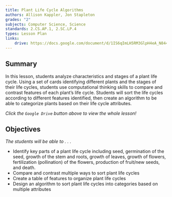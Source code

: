 ```yaml
---
title: Plant Life Cycle Algorithms
authors: Allison Kappler, Jon Stapleton
grades: "2"
subjects: Computer Science, Science
standards: 2.CS.AP.1, 2.SC.LP.4
types: Lesson Plan
links:
	drive: https://docs.google.com/document/d/1IS6qImLH5RM3GlpH4eA_N844Y7L0Yrly2-OF8lKpzu4
---
```


## Summary

In this lesson, students analyze characteristics and stages of a plant life cycle. Using a set of cards identifying different plants and the stages of their life cycles, students use computational thinking skills to compare and contrast features of each plant’s life cycle. Students will sort the life cycles according to different features identified, then create an algorithm to be able to categorize plants based on their life cycle attributes.

*Click the `Google Drive` button above to view the whole lesson!*

## Objectives

*The students will be able to . . .*

* Identify key parts of a plant life cycle including seed, germination of the seed, growth of the stem and roots, growth of leaves, growth of flowers, fertilization (pollination) of the flowers, production of fruit/new seeds, and death.
* Compare and contrast multiple ways to sort plant life cycles
* Create a table of features to organize plant life cycles
* Design an algorithm to sort plant life cycles into categories based on multiple attributes

